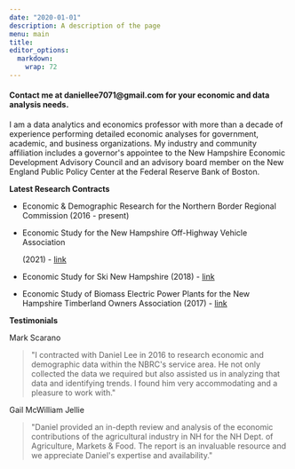 ```yaml
---
date: "2020-01-01"
description: A description of the page
menu: main
title: 
editor_options: 
  markdown: 
    wrap: 72
---
```


#### Contact me at daniellee7071\@gmail.com for your economic and data analysis needs.

I am a data analytics and economics professor with more than a decade of
experience performing detailed economic analyses for government,
academic, and business organizations. My industry and community
affiliation includes a governor's appointee to the New Hampshire
Economic Development Advisory Council and an advisory board member on
the New England Public Policy Center at the Federal Reserve Bank of
Boston.

**Latest Research Contracts**

-   Economic & Demographic Research for the Northern Border Regional
    Commission (2016 - present)

-   Economic Study for the New Hampshire Off-Highway Vehicle Association

    \(2021\) -
    [link](https://milantrailhuggersatvclub.wildapricot.org/resources/Documents/2020%20Economic%20Study.pdf)

-   Economic Study for Ski New Hampshire (2018) -
    [link](https://www.skinh.com/assets/documents/Economic-Contribution-Study-14-18-FINAL.pdf)

-   Economic Study of Biomass Electric Power Plants for the New
    Hampshire Timberland Owners Association (2017) -
    [link](https://nhtoa.org/files/docs/Economic%20Contribution%20of%20the%20Biomass%20Electrical%20Power%20Gen%20in%20NH%202016.pdf)

**Testimonials**

Mark Scarano

> "I contracted with Daniel Lee in 2016 to research economic and
> demographic data within the NBRC's service area. He not only collected
> the data we required but also assisted us in analyzing that data and
> identifying trends. I found him very accommodating and a pleasure to
> work with."

Gail McWilliam Jellie

> "Daniel provided an in-depth review and analysis of the economic
> contributions of the agricultural industry in NH for the NH Dept. of
> Agriculture, Markets & Food. The report is an invaluable resource and
> we appreciate Daniel's expertise and availability."
